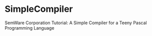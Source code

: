 # SimpleCompiler
SemWare Corporation Tutorial: A Simple Compiler for a Teeny Pascal Programming Language
